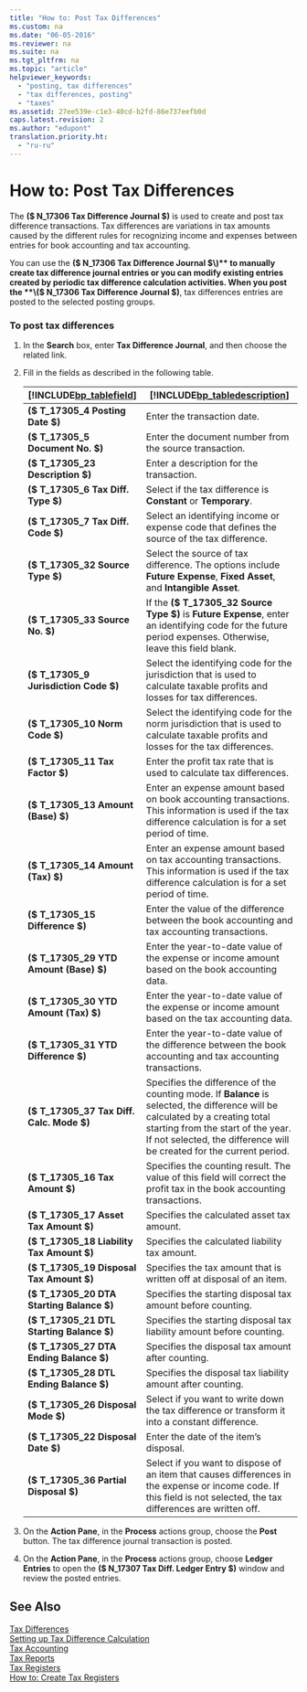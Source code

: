 ```yaml
---
title: "How to: Post Tax Differences"
ms.custom: na
ms.date: "06-05-2016"
ms.reviewer: na
ms.suite: na
ms.tgt_pltfrm: na
ms.topic: "article"
helpviewer_keywords: 
  - "posting, tax differences"
  - "tax differences, posting"
  - "taxes"
ms.assetid: 27ee539e-c1e3-40cd-b2fd-86e737eefb0d
caps.latest.revision: 2
ms.author: "edupont"
translation.priority.ht: 
  - "ru-ru"
---
```

# How to: Post Tax Differences
The **\($ N\_17306 Tax Difference Journal $\)** is used to create and post tax difference transactions. Tax differences are variations in tax amounts caused by the different rules for recognizing income and expenses between entries for book accounting and tax accounting.  
  
 You can use the **\($ N\_17306 Tax Difference Journal $\)** to manually create tax difference journal entries or you can modify existing entries created by periodic tax difference calculation activities. When you post the **\($ N\_17306 Tax Difference Journal $\)**, tax differences entries are posted to the selected posting groups.  
  
### To post tax differences  
  
1.  In the **Search** box, enter **Tax Difference Journal**, and then choose the related link.  
  
2.  Fill in the fields as described in the following table.  
  
    |[!INCLUDE[bp_tablefield](../../ApplicationDesign/includes/bp_tablefield_md.md)]|[!INCLUDE[bp_tabledescription](../../ApplicationDesign/includes/bp_tabledescription_md.md)]|  
    |---------------------------------|---------------------------------------|  
    |**\($ T\_17305\_4 Posting Date $\)**|Enter the transaction date.|  
    |**\($ T\_17305\_5 Document No. $\)**|Enter the document number from the source transaction.|  
    |**\($ T\_17305\_23 Description $\)**|Enter a description for the transaction.|  
    |**\($ T\_17305\_6 Tax Diff. Type $\)**|Select if the tax difference is **Constant** or **Temporary**.|  
    |**\($ T\_17305\_7 Tax Diff. Code $\)**|Select an identifying income or expense code that defines the source of the tax difference.|  
    |**\($ T\_17305\_32 Source Type $\)**|Select the source of tax difference. The options include **Future Expense**, **Fixed Asset**, and **Intangible Asset**.|  
    |**\($ T\_17305\_33 Source No. $\)**|If the **\($ T\_17305\_32 Source Type $\)** is **Future Expense**, enter an identifying code for the future period expenses.  Otherwise, leave this field blank.|  
    |**\($ T\_17305\_9 Jurisdiction Code $\)**|Select the identifying code for the jurisdiction that is used to calculate taxable profits and losses for tax differences.|  
    |**\($ T\_17305\_10 Norm Code $\)**|Select the identifying code for the norm jurisdiction that is used to calculate taxable profits and losses for the tax differences.|  
    |**\($ T\_17305\_11 Tax Factor $\)**|Enter the profit tax rate that is used to calculate tax differences.|  
    |**\($ T\_17305\_13 Amount \(Base\) $\)**|Enter an expense amount based on book accounting transactions. This information is used if the tax difference calculation is for a set period of time.|  
    |**\($ T\_17305\_14 Amount \(Tax\) $\)**|Enter an expense amount based on tax accounting transactions. This information is used if the tax difference calculation is for a set period of time.|  
    |**\($ T\_17305\_15 Difference $\)**|Enter the value of the difference between the book accounting and tax accounting transactions.|  
    |**\($ T\_17305\_29 YTD Amount \(Base\) $\)**|Enter the year\-to\-date value of the expense or income amount based on the book accounting data.|  
    |**\($ T\_17305\_30 YTD Amount \(Tax\) $\)**|Enter the year\-to\-date value of the expense or income amount based on the tax accounting data.|  
    |**\($ T\_17305\_31 YTD Difference $\)**|Enter the year\-to\-date value of the difference between the book accounting and tax accounting transactions.|  
    |**\($ T\_17305\_37 Tax Diff. Calc. Mode $\)**|Specifies the difference of the counting mode. If **Balance** is selected, the difference will be calculated by a creating total starting from the start of the year. If not selected, the difference will be created for the current period.|  
    |**\($ T\_17305\_16 Tax Amount $\)**|Specifies the counting result. The value of this field will correct the profit tax in the book accounting transactions.|  
    |**\($ T\_17305\_17 Asset Tax Amount $\)**|Specifies the calculated asset tax amount.|  
    |**\($ T\_17305\_18 Liability Tax Amount $\)**|Specifies the calculated liability tax amount.|  
    |**\($ T\_17305\_19 Disposal Tax Amount $\)**|Specifies the tax amount that is written off at disposal of an item.|  
    |**\($ T\_17305\_20 DTA Starting Balance $\)**|Specifies the starting disposal tax amount before counting.|  
    |**\($ T\_17305\_21 DTL Starting Balance $\)**|Specifies the starting disposal tax liability amount before counting.|  
    |**\($ T\_17305\_27 DTA Ending Balance $\)**|Specifies the disposal tax amount after counting.|  
    |**\($ T\_17305\_28 DTL Ending Balance $\)**|Specifies the disposal tax liability amount after counting.|  
    |**\($ T\_17305\_26 Disposal Mode $\)**|Select if you want to write down the tax difference or transform it into a constant difference.|  
    |**\($ T\_17305\_22 Disposal Date $\)**|Enter the date of the item’s disposal.|  
    |**\($ T\_17305\_36 Partial Disposal $\)**|Select if you want to dispose of an item that causes differences in the expense or income code. If this field is not selected, the tax differences are written off.|  
  
3.  On the **Action Pane**, in the **Process** actions group, choose the **Post** button. The tax difference journal transaction is posted.  
  
4.  On the **Action Pane**, in the **Process** actions group, choose **Ledger Entries** to open the **\($ N\_17307 Tax Diff. Ledger Entry $\)** window and review the posted entries.  
  
## See Also  
 [Tax Differences](../../LocalFunctionalityForMicrosoftDynamicsNav2016/Russia/tax-differences.md)   
 [Setting up Tax Difference Calculation](../../LocalFunctionalityForMicrosoftDynamicsNav2016/Russia/setting-up-tax-difference-calculation.md)   
 [Tax Accounting](../../LocalFunctionalityForMicrosoftDynamicsNav2016/Russia/tax-accounting.md)   
 [Tax Reports](assetId:///e42ca8e7-1cee-4fb8-9f71-e596f29cabc3)   
 [Tax Registers](../../LocalFunctionalityForMicrosoftDynamicsNav2016/Russia/tax-registers.md)   
 [How to: Create Tax Registers](../../LocalFunctionalityForMicrosoftDynamicsNav2016/Russia/how-to-create-tax-registers.md)